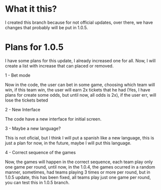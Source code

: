 # What it this?
I created this branch because for not official updates, over there, we have changes that probably will be put in 1.0.5.

# Plans for 1.0.5
I have some plans for this update, I already increased one for all. Now, I will create a list with increase that can placed or removed.

1 - Bet mode

Now in the code, the user can bet in some game, choosing which team will win, if this team win, the user will earn 2x tickets that he had (Yes, I have plans for create some odds, but until now, all odds is 2x), if the user err, will lose the tickets beted

2 - New Interface

The code have a new interface for initial screen.

3 - Maybe a new language?

This is not oficial, but I think I will put a spanish like a new language, this is just a plan for now, in the future, maybe I will put this language.

4 - Correct sequence of the games

Now, the games will happen in the correct sequence, each team play only one game per round, until now, in the 1.0.4, the games ocurred in a random manner, sometimes, had teams playing 3 times or more per round, but in 1.0.5 update, this has been fixed, all teams play just one game per round, you can test this in 1.0.5 branch.
